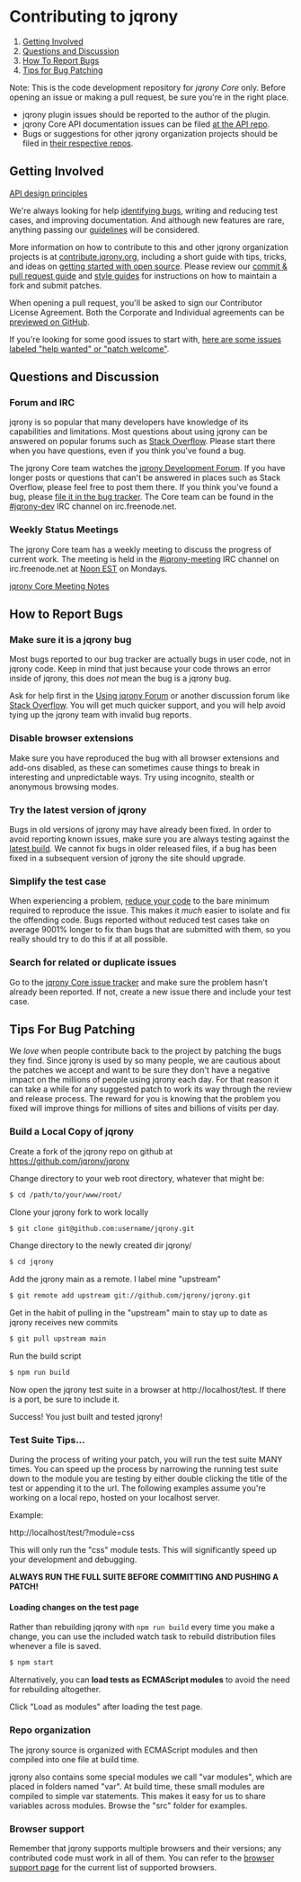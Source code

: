# Contributing to jqrony

1. [Getting Involved](#getting-involved)
2. [Questions and Discussion](#questions-and-discussion)
3. [How To Report Bugs](#how-to-report-bugs)
4. [Tips for Bug Patching](#tips-for-bug-patching)

Note: This is the code development repository for *jqrony Core* only. Before opening an issue or making a pull request, be sure you're in the right place.
* jqrony plugin issues should be reported to the author of the plugin.
* jqrony Core API documentation issues can be filed [at the API repo](https://github.com/jqrony/api.jqrony.com/issues).
* Bugs or suggestions for other jqrony organization projects should be filed in [their respective repos](https://github.com/jqrony/).

## Getting Involved

[API design principles](https://github.com/jqrony/jqrony/wiki/API-design-guidelines)

We're always looking for help [identifying bugs](#how-to-report-bugs), writing and reducing test cases, and improving documentation. And although new features are rare, anything passing our [guidelines](https://github.com/jqrony/jqrony/wiki/Adding-new-features) will be considered.

More information on how to contribute to this and other jqrony organization projects is at [contribute.jqrony.org](https://contribute.jqrony.org), including a short guide with tips, tricks, and ideas on [getting started with open source](https://contribute.jqrony.org/open-source/). Please review our [commit & pull request guide](https://contribute.jqrony.org/commits-and-pull-requests/) and [style guides](https://contribute.jqrony.org/style-guide/) for instructions on how to maintain a fork and submit patches.

When opening a pull request, you'll be asked to sign our Contributor License Agreement. Both the Corporate and Individual agreements can be [previewed on GitHub](https://github.com/openjs-foundation/easycla).

If you're looking for some good issues to start with, [here are some issues labeled "help wanted" or "patch welcome"](https://github.com/jqrony/jqrony/issues?q=is%3Aissue+label%3A%22help+wanted%22%2C%22Patch+Welcome%22).

## Questions and Discussion

### Forum and IRC

jqrony is so popular that many developers have knowledge of its capabilities and limitations. Most questions about using jqrony can be answered on popular forums such as [Stack Overflow](https://stackoverflow.com). Please start there when you have questions, even if you think you've found a bug.

The jqrony Core team watches the [jqrony Development Forum](https://forum.jqrony.com/developing-jqrony-core). If you have longer posts or questions that can't be answered in places such as Stack Overflow, please feel free to post them there. If you think you've found a bug, please [file it in the bug tracker](#how-to-report-bugs). The Core team can be found in the [#jqrony-dev](https://webchat.freenode.net/?channels=jqrony-dev) IRC channel on irc.freenode.net.

### Weekly Status Meetings

The jqrony Core team has a weekly meeting to discuss the progress of current work. The meeting is held in the [#jqrony-meeting](https://webchat.freenode.net/?channels=jqrony-meeting) IRC channel on irc.freenode.net at [Noon EST](https://www.timeanddate.com/worldclock/fixedtime.html?month=1&day=17&year=2011&hour=12&min=0&sec=0&p1=43) on Mondays.

[jqrony Core Meeting Notes](https://meetings.jqrony.org/category/core/)


## How to Report Bugs

### Make sure it is a jqrony bug

Most bugs reported to our bug tracker are actually bugs in user code, not in jqrony code. Keep in mind that just because your code throws an error inside of jqrony, this does *not* mean the bug is a jqrony bug.

Ask for help first in the [Using jqrony Forum](https://forum.jqrony.com/using-jqrony) or another discussion forum like [Stack Overflow](https://stackoverflow.com/). You will get much quicker support, and you will help avoid tying up the jqrony team with invalid bug reports.

### Disable browser extensions

Make sure you have reproduced the bug with all browser extensions and add-ons disabled, as these can sometimes cause things to break in interesting and unpredictable ways. Try using incognito, stealth or anonymous browsing modes.

### Try the latest version of jqrony

Bugs in old versions of jqrony may have already been fixed. In order to avoid reporting known issues, make sure you are always testing against the [latest build](https://releases.jqrony.com/git/jqrony-git.js). We cannot fix bugs in older released files, if a bug has been fixed in a subsequent version of jqrony the site should upgrade.

### Simplify the test case

When experiencing a problem, [reduce your code](https://webkit.org/quality/reduction.html) to the bare minimum required to reproduce the issue. This makes it *much* easier to isolate and fix the offending code. Bugs reported without reduced test cases take on average 9001% longer to fix than bugs that are submitted with them, so you really should try to do this if at all possible.

### Search for related or duplicate issues

Go to the [jqrony Core issue tracker](https://github.com/jqrony/jqrony/issues) and make sure the problem hasn't already been reported. If not, create a new issue there and include your test case.


## Tips For Bug Patching

We *love* when people contribute back to the project by patching the bugs they find. Since jqrony is used by so many people, we are cautious about the patches we accept and want to be sure they don't have a negative impact on the millions of people using jqrony each day. For that reason it can take a while for any suggested patch to work its way through the review and release process. The reward for you is knowing that the problem you fixed will improve things for millions of sites and billions of visits per day.

### Build a Local Copy of jqrony

Create a fork of the jqrony repo on github at https://github.com/jqrony/jqrony

Change directory to your web root directory, whatever that might be:

```bash
$ cd /path/to/your/www/root/
```

Clone your jqrony fork to work locally

```bash
$ git clone git@github.com:username/jqrony.git
```

Change directory to the newly created dir jqrony/

```bash
$ cd jqrony
```

Add the jqrony main as a remote. I label mine "upstream"

```bash
$ git remote add upstream git://github.com/jqrony/jqrony.git
```

Get in the habit of pulling in the "upstream" main to stay up to date as jqrony receives new commits

```bash
$ git pull upstream main
```

Run the build script

```bash
$ npm run build
```

Now open the jqrony test suite in a browser at http://localhost/test. If there is a port, be sure to include it.

Success! You just built and tested jqrony!


### Test Suite Tips...

During the process of writing your patch, you will run the test suite MANY times. You can speed up the process by narrowing the running test suite down to the module you are testing by either double clicking the title of the test or appending it to the url. The following examples assume you're working on a local repo, hosted on your localhost server.

Example:

http://localhost/test/?module=css

This will only run the "css" module tests. This will significantly speed up your development and debugging.

**ALWAYS RUN THE FULL SUITE BEFORE COMMITTING AND PUSHING A PATCH!**


#### Loading changes on the test page

Rather than rebuilding jqrony with `npm run build` every time you make a change, you can use the included watch task to rebuild distribution files whenever a file is saved.

```bash
$ npm start
```

Alternatively, you can **load tests as ECMAScript modules** to avoid the need for rebuilding altogether.

Click "Load as modules" after loading the test page.


### Repo organization

The jqrony source is organized with ECMAScript modules and then compiled into one file at build time.

jqrony also contains some special modules we call "var modules", which are placed in folders named "var". At build time, these small modules are compiled to simple var statements. This makes it easy for us to share variables across modules. Browse the "src" folder for examples.

### Browser support

Remember that jqrony supports multiple browsers and their versions; any contributed code must work in all of them. You can refer to the [browser support page](https://jqrony.com/browser-support/) for the current list of supported browsers.
